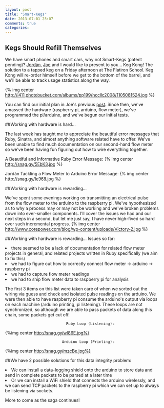 ```yaml
---
layout: post
title: "Smart-Kegs"
date: 2013-07-01 23:07
comments: true
categories: 
---
```

Kegs Should Refill Themselves
------------------------------
We have smart phones and smart cars, why not Smart-Kegs (patent pending)? [Jordán](http://jgtr.github.io/), [Joe](http://weatherlightus.tumblr.com/) and I would like to present to you... Keg Kong! The solution to a tapped keg on a Friday afternoon at The Flatiron School. Keg Kong will re-order himself before we get to the bottom of the barrel, and we'll be able to track usage statistics along the way.

{% img center http://i411.photobucket.com/albums/pp199/hccllc2008/1105081524.jpg %}

You can find our initial plan in Joe's previous [post](http://weatherlightus.tumblr.com/post/53232311824/and-the-beer-must-flow). Since then, we've amassed the hardware (raspberry pi, arduino, flow meter), we've programmed the pi/arduino, and we've begun our initial tests.

##Working with hardware is hard...

The last week has taught me to appreciate the beautiful error messages that Ruby, Sinatra, and almost anything software related have to offer. We've been unable to find much documentation on our second-hand flow meter so we've been having fun figuring out how to wire everything together.

A Beautiful and Informative Ruby Error Message:
{% img center http://snag.gy/5EbK3.jpg %}

Jordán Tackling a Flow Meter to Arduino Error Message:
{% img center http://snag.gy/Ie968.jpg %}

##Working with hardware is rewarding...

We've spent some evenings working on transmitting an electrical pulse from the flow meter to the arduino to the raspberry pi. We've hypothesized as to why a process may or may not be working and we've broken problems down into ever-smaller components. I'll cover the issues we had and our next steps in a second, but let me just say, I have never high-fived so hard over such incremental progress. 
{% img center http://www.corepower.com/blog/wp-content/uploads/Victory-2.jpg %}

##Working with hardware is rewarding...
Issues so far:
<li>there seemed to be a lack of documentation for related flow meter projects in general, and related projects written in Ruby specifically (we aim to fix this)</li>
<li>we had to figure out how to correctly connect flow meter -> arduino -> raspberry pi</li>
<li>we had to capture flow meter readings</li>
<li>we had to ship flow meter data to raspberry pi for analysis</li>

The first 3 items on this list were taken care of when we sorted out the wiring via guess and check and isolated pulse readings on the arduino. We were then able to have raspberry pi consume the arduino's output via loops on each machine (arduino printing, pi listening). These loops are not synchronized, so although we are able to pass packets of data along this chain, some packets get cut off.

                                Ruby Loop (Listening):
{%img center http://snag.gy/wl86E.jpg%} 

                              Arduino Loop (Printing):
{%img center http://snag.gy/mzcBe.jpg%}

##We have 2 possible solutions for this data integrity problem:
<li>We can install a data-logging shield onto the arduino to store data and send in complete packets to be parsed at a later time</li>
<li>Or we can install a WiFi shield that connects the arduino wirelessly, and we can send TCP packets to the raspberry pi which we can set up to always be listening via sockets.</li>

More to come as the saga continues!




